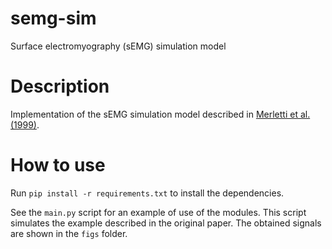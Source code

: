 # semg-sim
Surface electromyography (sEMG) simulation model

# Description

Implementation of the sEMG simulation model described in [Merletti et al. (1999)](https://doi.org/10.1109/10.771190).

# How to use

Run `pip install -r requirements.txt` to install the dependencies.

See the `main.py` script for an example of use of the modules. This script simulates the example described in the original paper. The obtained signals are shown in the `figs` folder.